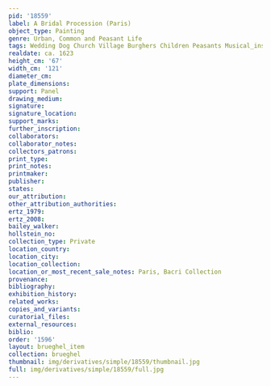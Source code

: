 ```yaml
---
pid: '18559'
label: A Bridal Procession (Paris)
object_type: Painting
genre: Urban, Common and Peasant Life
tags: Wedding Dog Church Village Burghers Children Peasants Musical_instruments
realdate: ca. 1623
height_cm: '67'
width_cm: '121'
diameter_cm: 
plate_dimensions: 
support: Panel
drawing_medium: 
signature: 
signature_location: 
support_marks: 
further_inscription: 
collaborators: 
collaborator_notes: 
collectors_patrons: 
print_type: 
print_notes: 
printmaker: 
publisher: 
states: 
our_attribution: 
other_attribution_authorities: 
ertz_1979: 
ertz_2008: 
bailey_walker: 
hollstein_no: 
collection_type: Private
location_country: 
location_city: 
location_collection: 
location_or_most_recent_sale_notes: Paris, Bacri Collection
provenance: 
bibliography: 
exhibition_history: 
related_works: 
copies_and_variants: 
curatorial_files: 
external_resources: 
biblio: 
order: '1596'
layout: brueghel_item
collection: brueghel
thumbnail: img/derivatives/simple/18559/thumbnail.jpg
full: img/derivatives/simple/18559/full.jpg
---
```

